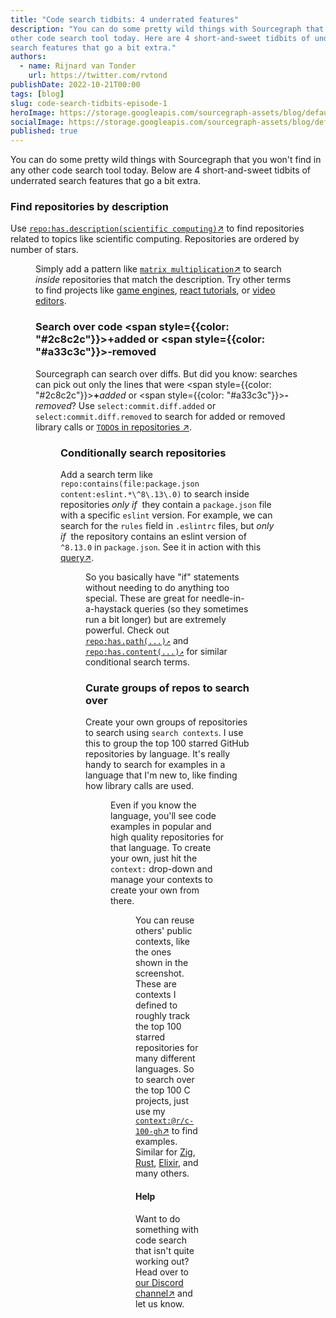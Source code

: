 ```yaml
---
title: "Code search tidbits: 4 underrated features"
description: "You can do some pretty wild things with Sourcegraph that you won't find in any
other code search tool today. Here are 4 short-and-sweet tidbits of underrated
search features that go a bit extra."
authors:
  - name: Rijnard van Tonder
    url: https://twitter.com/rvtond
publishDate: 2022-10-21T00:00
tags: [blog]
slug: code-search-tidbits-episode-1
heroImage: https://storage.googleapis.com/sourcegraph-assets/blog/default_hero_social.png
socialImage: https://storage.googleapis.com/sourcegraph-assets/blog/default_hero_social.png
published: true
---
```


You can do some pretty wild things with Sourcegraph that you won't find in any
other code search tool today. Below are 4 short-and-sweet tidbits of underrated
search features that go a bit extra.

### Find repositories by description

Use [`repo:has.description(scientific computing)`↗](https://sourcegraph.com/search?q=context:global+repo:has.description%28scientific+computing%29&patternType=standard) to find repositories related to topics like scientific computing. Repositories are ordered by number of stars.

<Figure
  src="https://storage.googleapis.com/sourcegraph-assets/blog/blog-2022-search-tidbits/has-description-1-1.png"
  alt="search by repository description"
/>


Simply add a pattern like [`matrix multiplication`↗](https://sourcegraph.com/search?q=context:global+repo:has.description%28scientific+computing%29+matrix+multiplication&patternType=standard) to search _inside_ repositories that match the description. Try other terms to find projects like [game engines](https://sourcegraph.com/search?q=context:global+repo:has.description%28game+engine%29&patternType=standard), [react tutorials](https://sourcegraph.com/search?q=context:global+repo:has.description%28react+tutorial%29&patternType=standard), or [video editors](https://sourcegraph.com/search?q=context:global+repo:has.description%28video+editor%29&patternType=standard).

### Search over code <span style={{color: "#2c8c2c"}}>+added</span> or <span style={{color: "#a33c3c"}}>-removed</span>

Sourcegraph can search over diffs. But did you know: searches can pick out only
the lines that were <span style={{color: "#2c8c2c"}}>**+**_added_</span> or
<span style={{color: "#a33c3c"}}>**-**_removed_</span>? Use
`select:commit.diff.added` or `select:commit.diff.removed` to search for added
or removed library calls or [`TODO`s in repositories ↗](https://sourcegraph.com/search?q=context:global+repo:%5Egithub%5C.com/rust-lang/rust%24+TODO+type:diff+select:commit.diff.removed&patternType=standard&case=yes).

<Figure
  src="https://storage.googleapis.com/sourcegraph-assets/blog/blog-2022-search-tidbits/select-commit-diff-removed.png"
  alt="search by repository description"
/>

### Conditionally search repositories

Add a search term like `repo:contains(file:package.json
content:eslint.*\^8\.13\.0)` to search inside repositories _only if_&nbsp; they
contain a `package.json` file with a specific `eslint` version. For example, we
can search for the `rules` field in `.eslintrc` files, but _only if_&nbsp; the
repository contains an eslint version of `^8.13.0` in `package.json`. See it in action with this
[query↗](https://sourcegraph.com/search?q=context:global+repo:has.file%28path:package.json+content:eslint.*%5C%5E8%5C.13%5C.0%29+file:%5C.eslintrc%24+rules&patternType=standard).

<Figure
  src="https://storage.googleapis.com/sourcegraph-assets/blog/blog-2022-search-tidbits/conditional-search-v6.png"
  alt="search by repository description"
/>

So you basically have "if" statements without needing to do anything too
special. These are great for needle-in-a-haystack queries (so they sometimes run
a bit longer) but are extremely powerful. Check out
[`repo:has.path(...)↗`](https://docs.sourcegraph.com/code_search/reference/language#repo-has-path)
and
[`repo:has.content(...)↗`](https://docs.sourcegraph.com/code_search/reference/language#repo-has-content)
for similar conditional search terms.

### Curate groups of repos to search over

Create your own groups of repositories to search using `search contexts`. I use
this to group the top 100 starred GitHub repositories by language. It's really
handy to search for examples in a language that I'm new to, like finding how library
calls are used.


<Figure
  src="https://storage.googleapis.com/sourcegraph-assets/blog/blog-2022-search-tidbits/zig-search-context.png"
  alt="search by repository description"
/>

Even if you know the language, you'll see code examples in popular and high
quality repositories for that language. To create your own, just hit the `context:` drop-down and manage your contexts to
create your own from there.

<Figure
  src="https://storage.googleapis.com/sourcegraph-assets/blog/blog-2022-search-tidbits/search-context-dropdown.png"
  alt="search by repository description"
/>


You can reuse others' public contexts, like the ones shown in the screenshot. These are contexts I defined to roughly track the top 100 starred repositories for many different languages. So to search over the top 100 C projects, just use my [`context:@r/c-100-gh`↗](https://sourcegraph.com/search?q=context:%40r/c-100-gh+&patternType=standard) to find examples. Similar for [Zig](https://sourcegraph.com/search?q=context:%40r/zig-100-gh+&patternType=standard), [Rust](https://sourcegraph.com/search?q=context:%40r/rust-100-gh+&patternType=standard), [Elixir](https://sourcegraph.com/search?q=context:%40r/elixir-100-gh+&patternType=standard), and many others.

#### Help

Want to do something with code search that isn't quite working out? Head over to [our Discord channel↗](https://discord.gg/rDPqBejz93) and let us know.
